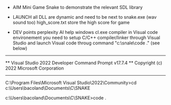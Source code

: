 * AIM
    Mini Game Snake to demonstrate the relevant SDL library

* LAUNCH
    all DLL are dynamic and need to be next to snake.exe (wav sound too)
    high_score.txt store the high score for game

* DEV points
    perplexity AI help
    windows cl.exe compiler in Visual code environement 
    you need to setup C/C++ compiler/linker through Visual Studio and launch Visual code throug command "c:\snale\code ." (see below)



**********************************************************************
** Visual Studio 2022 Developer Command Prompt v17.7.4
** Copyright (c) 2022 Microsoft Corporation
**********************************************************************

C:\Program Files\Microsoft Visual Studio\2022\Community>cd c:\Users\bacoland\Documents\C\SNAKE

c:\Users\bacoland\Documents\C\SNAKE>code .
